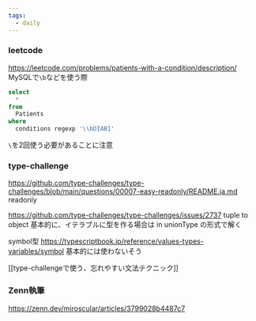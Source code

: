 ```yaml
---
tags:
  - daily
---
```


### leetcode
https://leetcode.com/problems/patients-with-a-condition/description/
MySQLで`\b`などを使う際
```sql
select
  *
from
  Patients
where
  conditions regexp '\\bDIAB1'
```
`\`を2回使う必要があることに注意

### type-challenge 
https://github.com/type-challenges/type-challenges/blob/main/questions/00007-easy-readonly/README.ja.md
readonly

https://github.com/type-challenges/type-challenges/issues/2737
tuple to object
基本的に、イテラブルに型を作る場合は in unionType の形式で解く

symbol型
https://typescriptbook.jp/reference/values-types-variables/symbol
基本的には使わないそう

[[type-challengeで使う、忘れやすい文法テクニック]]

### Zenn執筆
https://zenn.dev/miroscular/articles/3799028b4487c7
